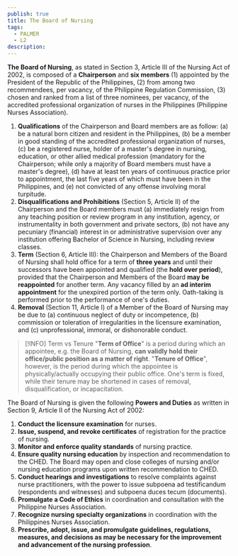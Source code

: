 ```yaml
---
publish: true
title: The Board of Nursing
tags:
  - PALMER
  - L2
description: 
---
```

**The Board of Nursing**, as stated in Section 3, Article III of the Nursing Act of 2002, is composed of a **Chairperson** and **six members** (1) appointed by the President of the Republic of the Philippines, (2) from among two recommendees, per vacancy, of the Philippine Regulation Commission, (3) chosen and ranked from a list of three nominees, per vacancy, of the accredited professional organization of nurses in the Philippines (Philippine Nurses Association).
1. **Qualifications** of the Chairperson and Board members are as follow: (a) be a natural born citizen and resident in the Philippines, (b) be a member in good standing of the accredited professional organization of nurses, (c) be a registered nurse, holder of a master's degree in nursing, education, or other allied medical profession (mandatory for the Chairperson; while only a majority of Board members must have a master's degree), (d) have at least ten years of continuous practice prior to appointment, the last five years of which must have been in the Philippines, and (e) not convicted of any offense involving moral turpitude.
2. **Disqualifications and Prohibitions** (Section 5, Article II) of the Chairperson and the Board members must (a) immediately resign from any teaching position or review program in any institution, agency, or instrumentality in both government and private sectors, (b) not have any pecuniary (financial) interest in or administrative supervision over any institution offering Bachelor of Science in Nursing, including review classes.
3. **Term** (Section 6, Article III): the Chairperson and Members of the Board of Nursing shall hold office for a term of **three years** and until their successors have been appointed and qualified (the **hold over period**), provided that the Chairperson and Members of the Board **may be reappointed** for another term. Any vacancy filled by an **ad interim appointment** for the unexpired portion of the term only. Oath-taking is performed prior to the performance of one's duties.
4. **Removal** (Section 11, Article I) of a Member of the Board of Nursing may be due to (a) continuous neglect of duty or incompetence, (b) commission or toleration of irregularities in the licensure examination, and (c) unprofessional, immoral, or dishonorable conduct.

>[!INFO] Term vs Tenure
>"**Term of Office**" is a period during which an appointee, e.g. the Board of Nursing, **can validly hold their office/public position as a matter of right**. "**Tenure of Office**", however, is the period during which the appointee is physically/actually occupying their public office. One's term is fixed, while their tenure may be shortened in cases of removal, disqualification, or incapacitation.

The Board of Nursing is given the following **Powers and Duties** as written in Section 9, Article II of the Nursing Act of 2002:
1. **Conduct the licensure examination** for nurses.
2. **Issue, suspend, and revoke certificates** of registration for the practice of nursing.
3. **Monitor and enforce quality standards** of nursing practice.
4. **Ensure quality nursing education** by inspection and recommendation to the CHED. The Board may open and close colleges of nursing and/or nursing education programs upon written recommendation to CHED.
5. **Conduct hearings and investigations** to resolve complaints against nurse practitioners, with the power to issue subpoena ad testificandum (respondents and witnesses) and subpoena duces tecum (documents).
6. **Promulgate a Code of Ethics** in coordination and consultation with the Philippine Nurses Association.
7. **Recognize nursing specialty organizations** in coordination with the Philippines Nurses Association.
8. **Prescribe, adopt, issue, and promulgate guidelines, regulations, measures, and decisions as may be necessary for the improvement and advancement of the nursing profession**.
